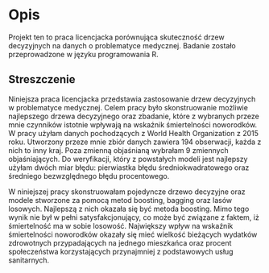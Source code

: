 # Opis

Projekt ten to praca licencjacka porównująca skuteczność drzew decyzyjnych na danych o problematyce medycznej. Badanie zostało przeprowadzone w języku programowania R.

## Streszczenie

Niniejsza praca licencjacka przedstawia zastosowanie drzew decyzyjnych w problematyce medycznej. Celem pracy było skonstruowanie możliwie najlepszego drzewa decyzyjnego oraz zbadanie, które z wybranych przeze mnie czynników istotnie wpływają na wskaźnik śmiertelności noworodków. W pracy użyłam danych pochodzących z World Health Organization z 2015 roku. Utworzony przeze mnie zbiór danych zawiera 194 obserwacji, każda z nich to inny kraj. Poza zmienną objaśnianą wybrałam 9 zmiennych objaśniających. Do weryfikacji, który z powstałych modeli jest najlepszy użyłam dwóch miar błędu: pierwiastka błędu średniokwadratowego oraz średniego bezwzględnego błędu procentowego. 
  
  
W niniejszej pracy skonstruowałam pojedyncze drzewo decyzyjne oraz modele stworzone za pomocą metod boosting, bagging oraz lasów losowych. Najlepszą z nich okazała się być metoda boosting. Mimo tego wynik nie był w pełni satysfakcjonujący, co może być związane z faktem, iż śmiertelność ma w sobie losowość. Największy wpływ na wskaźnik śmiertelności noworodków okazały się mieć wielkość bieżących wydatków zdrowotnych przypadających na jednego mieszkańca oraz procent społeczeństwa korzystających przynajmniej z podstawowych usług sanitarnych. 
